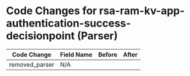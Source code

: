 # Code Changes for rsa-ram-kv-app-authentication-success-decisionpoint (Parser)

| Code Change | Field Name | Before | After |
|-------------|------------|--------|-------|
| removed_parser | N/A |  |  |